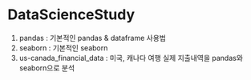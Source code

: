 # DataScienceStudy
1. pandas : 기본적인 pandas & dataframe 사용법
2. seaborn : 기본적인 seaborn 
3. us-canada_financial_data : 미국, 캐나다 여행 실제 지출내역을 pandas와 seaborn으로 분석
